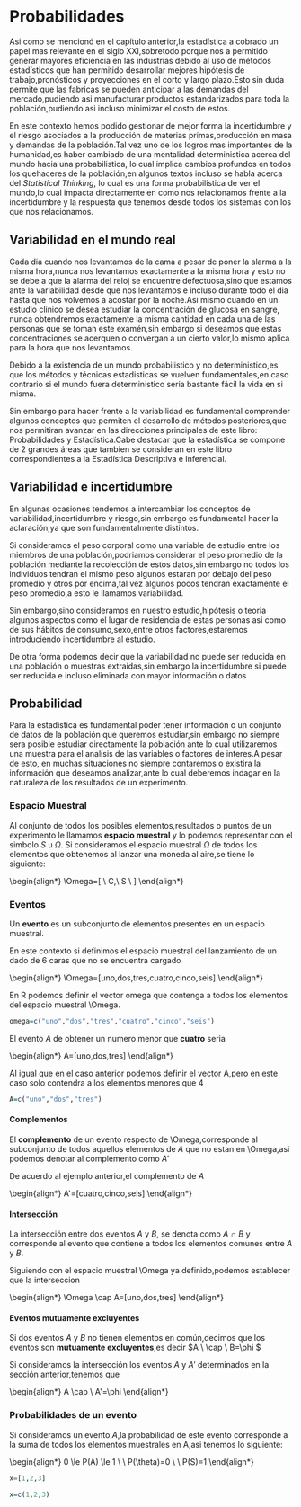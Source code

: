 # Probabilidades

Asi como se mencionó en el capítulo anterior,la estadística a cobrado un papel mas relevante en el siglo XXI,sobretodo porque nos a permitido generar mayores eficiencia en las industrias debido al uso de métodos estadísticos que han permitido desarrollar mejores hipótesis de trabajo,pronósticos y proyecciones en el corto y largo plazo.Esto sin duda permite que las fabricas se pueden anticipar a las demandas del mercado,pudiendo asi manufacturar productos estandarizados para toda la población,pudiendo asi incluso minimizar el costo de estos.

En este contexto hemos podido gestionar de mejor forma la incertidumbre y el riesgo asociados a la producción de materias primas,producción en masa y demandas de la población.Tal vez uno de los logros mas importantes de la humanidad,es haber cambiado de una mentalidad deterministica acerca del mundo hacia una probabilistica, lo cual implica cambios profundos en todos los quehaceres de la población,en algunos textos incluso se habla acerca del _Statistical Thinking_, lo cual es una forma probabilística de ver el mundo,lo cual impacta directamente en como nos relacionamos frente a la incertidumbre y la respuesta que tenemos desde todos los sistemas con los que nos relacionamos.

## Variabilidad en el mundo real

Cada dia cuando nos levantamos de la cama a pesar de poner la alarma a la misma hora,nunca nos levantamos exactamente a la misma hora y esto no se debe a que la alarma del reloj se encuentre defectuosa,sino que estamos ante la variabilidad desde que nos levantamos e incluso durante todo el dia hasta que nos volvemos a acostar por la noche.Asi mismo cuando en un estudio clinico se desea estudiar la concentración de glucosa en sangre, nunca obtendremos exactamente la misma cantidad en cada una de las personas que se toman este examén,sin embargo si deseamos que estas concentraciones se acerquen o convergan a un cierto valor,lo mismo aplica para la hora que nos levantamos.

Debido a la existencia de un mundo probabilistico y no deterministico,es que los métodos y técnicas estadisticas se vuelven fundamentales,en caso contrario si el mundo fuera deterministico seria bastante fácil la vida en si misma.

Sin embargo para hacer frente a la variabilidad es fundamental comprender algunos conceptos que permiten el desarrollo de métodos posteriores,que nos permitiran avanzar en las direcciones principales de este libro: Probabilidades y Estadística.Cabe destacar que la estadística se compone de 2 grandes áreas que tambien se consideran en este libro correspondientes a la Estadística Descriptiva e Inferencial.

## Variabilidad e incertidumbre

En algunas ocasiones tendemos a intercambiar los conceptos de variabilidad,incertidumbre y riesgo,sin embargo es fundamental hacer la aclaración,ya que son fundamentalmente distintos.

Si consideramos el peso corporal como una variable de estudio entre los miembros de una población,podriamos considerar el peso promedio de la población mediante la recolección de estos datos,sin embargo no todos los individuos tendran el mismo peso algunos estaran por debajo del peso promedio y otros por encima,tal vez algunos pocos tendran exactamente el peso promedio,a esto le llamamos variabilidad.

Sin embargo,sino consideramos en nuestro estudio,hipótesis o teoria algunos aspectos como el lugar de residencia de estas personas asi como de sus hábitos de consumo,sexo,entre otros factores,estaremos introduciendo incertidumbre al estudio.

De otra forma podemos decir que la variabilidad no puede ser reducida en una población o muestras extraidas,sin embargo la incertidumbre si puede ser reducida e incluso eliminada con mayor información o datos

## Probabilidad

Para la estadistica es fundamental poder tener información o un conjunto de datos de la población que queremos estudiar,sin embargo no siempre sera posible estudiar directamente la población ante lo cual utilizaremos una muestra para el analísis de las variables o factores de interes.A pesar de esto, en muchas situaciones no siempre contaremos o existira la información que deseamos analizar,ante lo cual deberemos indagar en la naturaleza de los resultados de un experimento.

### Espacio Muestral

Al conjunto de todos los posibles elementos,resultados o puntos de un experimento le llamamos **espacio muestral** y lo podemos representar con el simbolo *S* u $\Omega$. 
Si consideramos el espacio muestral $\Omega$ de todos los elementos que obtenemos al lanzar una moneda al aire,se tiene lo siguiente:


\begin{align*}
\Omega=[ \ C,\ S \ ]
\end{align*}

### Eventos

Un **evento** es un subconjunto de elementos presentes en un espacio muestral. 

En este contexto si definimos el espacio muestral del lanzamiento de un dado de 6 caras que no se encuentra cargado

\begin{align*}
\Omega=[uno,dos,tres,cuatro,cinco,seis]
\end{align*}

En R podemos definir el vector omega que contenga a todos los elementos del espacio muestral \Omega.


```r
omega=c("uno","dos","tres","cuatro","cinco","seis")
```


El evento $A$ de obtener un numero menor que **cuatro** seria

\begin{align*}
A=[uno,dos,tres]
\end{align*}

Al igual que en el caso anterior podemos definir el vector A,pero en este caso solo contendra a los elementos menores que 4


```r
A=c("uno","dos","tres")
```


#### Complementos

El **complemento** de un evento respecto de \Omega,corresponde al subconjunto de todos aquellos elementos de $A$ que no estan en \Omega,asi podemos denotar al complemento como $A'$

De acuerdo al ejemplo anterior,el complemento de $A$

\begin{align*}
A'=[cuatro,cinco,seis]
\end{align*}

#### Intersección

La intersección entre dos eventos $A$ y $B$, se denota como $A$ $\cap$ $B$ y corresponde al evento que contiene a todos los elementos comunes entre $A$ y $B$.

Siguiendo con el espacio muestral \Omega ya definido,podemos establecer que la interseccion

\begin{align*}
\Omega \cap A=[uno,dos,tres]
\end{align*}

#### Eventos mutuamente excluyentes

Si dos eventos $A$ y $B$ no tienen elementos en común,decimos que los eventos son **mutuamente excluyentes**,es decir $A \ \cap \ B=\phi $

Si consideramos la intersección los eventos $A$ y $A'$ determinados en la sección anterior,tenemos que

\begin{align*}
A \cap \ A'=\phi
\end{align*}







### Probabilidades de un evento

Si consideramos un evento $A$,la probabilidad de este evento corresponde a la suma de todos los elementos muestrales en A,asi tenemos lo siguiente:

\begin{align*}
0 \le P(A) \le  1 \\ \\
P(\theta)=0 \\ \\
P(S)=1 
\end{align*}



```python
x=[1,2,3]
```


```r
x=c(1,2,3)
```

